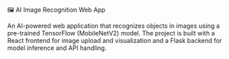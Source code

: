 🖼️ AI Image Recognition Web App

An AI-powered web application that recognizes objects in images using a pre-trained TensorFlow (MobileNetV2) model.
The project is built with a React frontend for image upload and visualization and a Flask backend for model inference and API handling.

